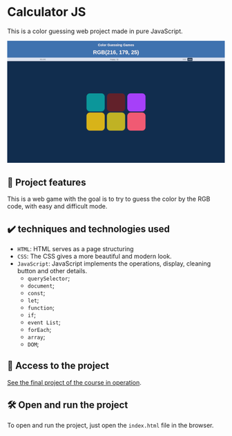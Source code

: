 # Calculator JS

This is a color guessing web project made in pure JavaScript.

<img src="img/img-guess-color-game.png" alt="Img guess color game">

## 🔨 Project features

This is a web game with the goal is to try to guess the color by the RGB code, with easy and difficult mode.
## ✔️ techniques and technologies used 

- `HTML`: HTML serves as a page structuring
- `CSS`: The CSS gives a more beautiful and modern look.
- `JavaScript`: JavaScript implements the operations, display, cleaning button and other details.
  - `querySelector`;
  - `document`;
  - `const`;
  - `let`;
  - `function`;
  - `if`;
  - `event List`;
  - `forEach`;
  - `array`;
  - `DOM`;

## 📁 Access to the project

[See the final project of the course in operation](https://eierick.github.io/color-game).

## 🛠️ Open and run the project
To open and run the project, just open the `index.html` file in the browser.
